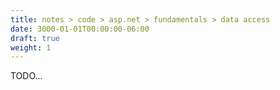 ```yaml
---
title: notes > code > asp.net > fundamentals > data access
date: 3000-01-01T00:00:00-06:00
draft: true
weight: 1
---
```


TODO...
